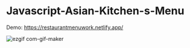 # Javascript-Asian-Kitchen-s-Menu
Demo: https://restaurantmenuwork.netlify.app/

![ezgif com-gif-maker](https://user-images.githubusercontent.com/81578763/150695010-7a32d146-ce98-4a3a-8b33-9de05a24a949.gif)
